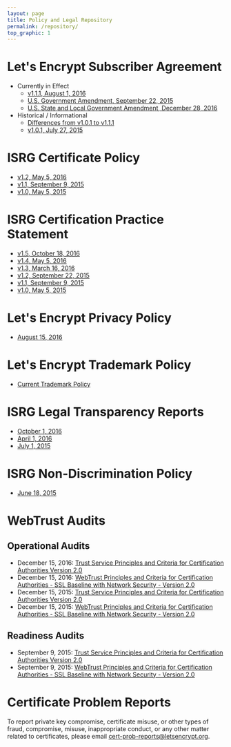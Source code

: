 ```yaml
---
layout: page
title: Policy and Legal Repository
permalink: /repository/
top_graphic: 1
---
```


# Let's Encrypt Subscriber Agreement

* Currently in Effect
  * [v1.1.1, August 1, 2016](/documents/LE-SA-v1.1.1-August-1-2016.pdf)
  * [U.S. Government Amendment, September 22, 2015](/documents/LE-USG-SA-Amendment-Sept-22-2015.pdf)
  * [U.S. State and Local Government Amendment, December 28, 2016](/documents/LE-US-State-Local-SA-Amendment-Dec-28-2016.pdf)
* Historical / Informational
  * [Differences from v1.0.1 to v1.1.1](/documents/LE-SA-v1.0.1-v1.1.1-diff.docx)
  * [v1.0.1, July 27, 2015](/documents/LE-SA-v1.0.1-July-27-2015.pdf)

# ISRG Certificate Policy

* [v1.2, May 5, 2016](/documents/ISRG-CP-May-5-2016.pdf)
* [v1.1, September 9, 2015](/documents/ISRG-CP-September-9-2015.pdf)
* [v1.0, May 5, 2015](/documents/ISRG-CP-May-5-2015.pdf)

# ISRG Certification Practice Statement

* [v1.5, October 18, 2016](/documents/ISRG-CPS-October-18-2016.pdf)
* [v1.4, May 5, 2016](/documents/ISRG-CPS-May-5-2016.pdf)
* [v1.3, March 16, 2016](/documents/ISRG-CPS-March-16-2016.pdf)
* [v1.2, September 22, 2015](/documents/ISRG-CPS-September-22-2015.pdf)
* [v1.1, September 9, 2015](/documents/ISRG-CPS-September-9-2015.pdf)
* [v1.0, May 5, 2015](/documents/ISRG-CPS-May-5-2015.pdf)

# Let's Encrypt Privacy Policy

* [August 15, 2016](/privacy/)

# Let's Encrypt Trademark Policy

* [Current Trademark Policy](/trademarks/)

# ISRG Legal Transparency Reports

* [October 1, 2016](/documents/ISRG-Legal-Transparency-Report-October-1-2016.pdf)
* [April 1, 2016](/documents/ISRG-Legal-Transparency-Report-April-1-2016.pdf)
* [July 1, 2015](/documents/ISRG-Legal-Transparency-Report-July-1-2015.pdf)

# ISRG Non-Discrimination Policy

* [June 18, 2015](/nondiscrimination/)

# WebTrust Audits

## Operational Audits

* December 15, 2016: [Trust Service Principles and Criteria for Certification Authorities Version 2.0](https://cert.webtrust.org/ViewSeal?id=2193)
* December 15, 2016: [WebTrust Principles and Criteria for Certification Authorities - SSL Baseline with Network Security - Version 2.0](https://cert.webtrust.org/ViewSeal?id=2194)
* December 15, 2015: [Trust Service Principles and Criteria for Certification Authorities Version 2.0](https://cert.webtrust.org/ViewSeal?id=1987)
* December 15, 2015: [WebTrust Principles and Criteria for Certification Authorities - SSL Baseline with Network Security - Version 2.0](https://cert.webtrust.org/ViewSeal?id=1988)

## Readiness Audits

* September 9, 2015: [Trust Service Principles and Criteria for Certification Authorities Version 2.0](/documents/LE_WebTrustforCA.pdf)
* September 9, 2015: [WebTrust Principles and Criteria for Certification Authorities - SSL Baseline with Network Security - Version 2.0](/documents/LE_WebTrustforBR.pdf)

# Certificate Problem Reports

To report private key compromise, certificate misuse, or other types of fraud, compromise, misuse, inappropriate conduct, or any other matter related to certificates, please email <a href="mailto:cert-prob-reports@letsencrypt.org">cert-prob-reports@letsencrypt.org</a>.
